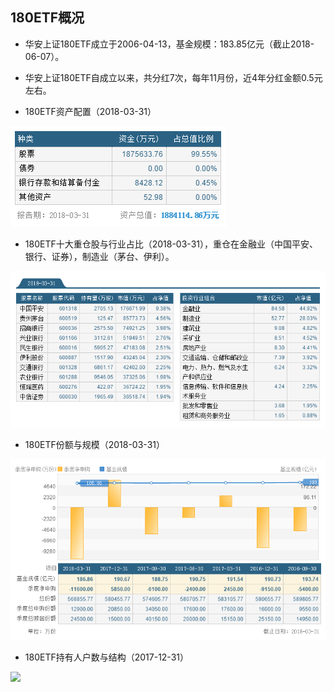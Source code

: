 ## 180ETF概况
* 华安上证180ETF成立于2006-04-13，基金规模：183.85亿元（截止2018-06-07）。
* 华安上证180ETF自成立以来，共分红7次，每年11月份，近4年分红金额0.5元左右。

* 180ETF资产配置（2018-03-31）

![](180ETF_zichan.png)

* 180ETF十大重仓股与行业占比（2018-03-31），重仓在金融业（中国平安、银行、证券），制造业（茅台、伊利）。

![](180ETF_zhongcang.png)

* 180ETF份额与规模（2018-03-31）

![](180ETF_guimo.png)

* 180ETF持有人户数与结构（2017-12-31）

![](180ETF_chiyou)
